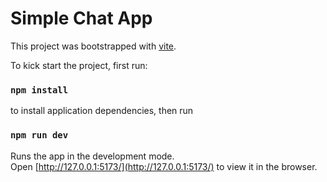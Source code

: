 # Simple Chat App

This project was bootstrapped with [vite](https://vitejs.dev/guide/#scaffolding-your-first-vite-project).

To kick start the project, first run:

### `npm install`

to install application dependencies, then run

### `npm run dev`

Runs the app in the development mode.\
Open [http://127.0.0.1:5173/](http://127.0.0.1:5173/) to view it in the browser.
